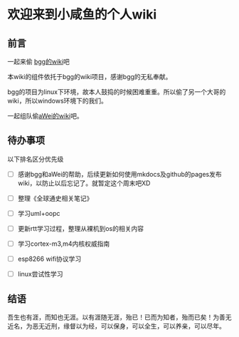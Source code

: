 # 欢迎来到小咸鱼的个人wiki

## 前言

一起来偷 [bgg的wiki](https://github.com/noodlefighter/wiki)吧

本wiki的组件依托于bgg的wiki项目，感谢bgg的无私奉献。

bgg的项目为linux下环境，故本人鼓捣的时候困难重重。所以偷了另一个大哥的wiki，所以windows环境下的我们。

一起组队偷[aWei的wiki](https://github.com/aW3ikun/wiki)吧。

## 待办事项

以下排名区分优先级

- [ ] 感谢bgg和aWei的帮助，后续更新如何使用mkdocs及github的pages发布wiki，以防止以后忘记了。就暂定这个周末吧XD

- [ ] 整理《全球通史相关笔记》

- [ ] 学习uml+oopc

- [ ] 更新rtt学习过程，整理从裸机到os的相关内容

- [ ] 学习cortex-m3,m4内核权威指南

- [ ] esp8266 wifi协议学习

- [ ] linux尝试性学习

  

## 结语

吾生也有涯，而知也无涯。以有涯随无涯，殆已！已而为知者，殆而已矣！为善无近名，为恶无近刑，缘督以为经，可以保身，可以全生，可以养亲，可以尽年。

